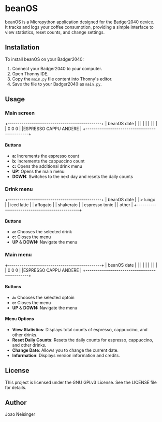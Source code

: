 # beanOS

beanOS is a Micropython application designed for the Badger2040 device. It tracks and logs your coffee consumption, providing a simple interface to view statistics, reset counts, and change settings.

## Installation

To install beanOS on your Badger2040:
1. Connect your Badger2040 to your computer.
2. Open Thonny IDE.
3. Copy the `main.py` file content into Thonny's editor.
4. Save the file to your Badger2040 as `main.py`.

## Usage

### Main screen
+------------------------------------------------+
|  beanOS                                  date  |
|                                                |
|                                                |
|                                                |
|                                                |
|    0                  0                  0     |
|ESPRESSO             CAPPU             ANDERE   |
+------------------------------------------------+
#### Buttons
- **a:**
Increments the espresso count
- **b:**
Increments the cappuccino count
- **c:**
Opens the additional drink menu
- **UP:**
Opens the main menu
- **DOWN:**
Switches to the next day and resets the daily counts

### Drink menu
+------------------------------------------------+
|  beanOS                                  date  |
|  > lungo                                       |
|  iced latte                                    |
|  affogato                                      |
|  shakerato                                     |
|  espresso tonic                                |
|  other                                         |
+------------------------------------------------+
#### Buttons
- **a:**
Chooses the selected drink
- **c:**
Closes the menu
- **UP** & **DOWN:**
Navigate the menu

### Main menu
+------------------------------------------------+
|  beanOS                                  date  |
|                                                |
|                                                |
|                                                |
|                                                |
|    0                  0                  0     |
|ESPRESSO             CAPPU             ANDERE   |
+------------------------------------------------+
#### Buttons
- **a:**
Chooses the selected optoin
- **c:**
Closes the menu
- **UP** & **DOWN:**
Navigate the menu

#### Menu Options

- **View Statistics**: Displays total counts of espresso, cappuccino, and other drinks.
- **Reset Daily Counts**: Resets the daily counts for espresso, cappuccino, and other drinks.
- **Change Date**: Allows you to change the current date.
- **Information**: Displays version information and credits.

## License

This project is licensed under the GNU GPLv3 License. See the LICENSE file for details.

## Author

Joao Neisinger
